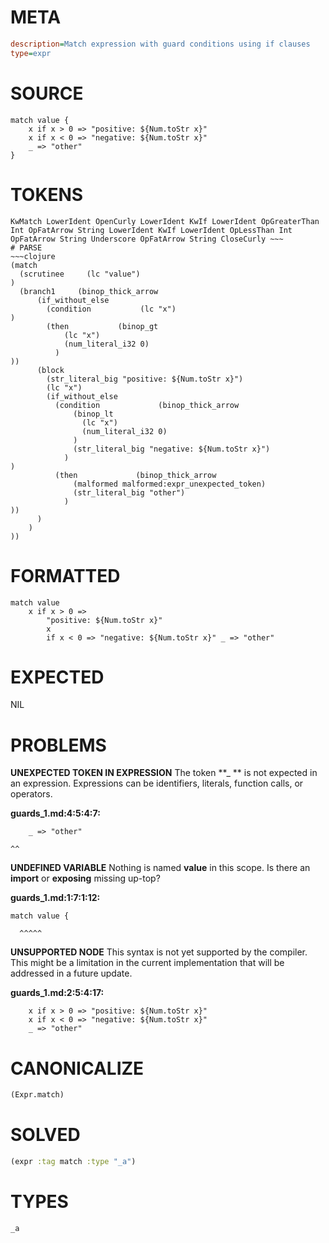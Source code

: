 # META
~~~ini
description=Match expression with guard conditions using if clauses
type=expr
~~~
# SOURCE
~~~roc
match value {
    x if x > 0 => "positive: ${Num.toStr x}"
    x if x < 0 => "negative: ${Num.toStr x}"
    _ => "other"
}
~~~
# TOKENS
~~~text
KwMatch LowerIdent OpenCurly LowerIdent KwIf LowerIdent OpGreaterThan Int OpFatArrow String LowerIdent KwIf LowerIdent OpLessThan Int OpFatArrow String Underscore OpFatArrow String CloseCurly ~~~
# PARSE
~~~clojure
(match
  (scrutinee     (lc "value")
)
  (branch1     (binop_thick_arrow
      (if_without_else
        (condition           (lc "x")
)
        (then           (binop_gt
            (lc "x")
            (num_literal_i32 0)
          )
))
      (block
        (str_literal_big "positive: ${Num.toStr x}")
        (lc "x")
        (if_without_else
          (condition             (binop_thick_arrow
              (binop_lt
                (lc "x")
                (num_literal_i32 0)
              )
              (str_literal_big "negative: ${Num.toStr x}")
            )
)
          (then             (binop_thick_arrow
              (malformed malformed:expr_unexpected_token)
              (str_literal_big "other")
            )
))
      )
    )
))
~~~
# FORMATTED
~~~roc
match value
	x if x > 0 => 
		"positive: ${Num.toStr x}"
		x
		if x < 0 => "negative: ${Num.toStr x}" _ => "other"
~~~
# EXPECTED
NIL
# PROBLEMS
**UNEXPECTED TOKEN IN EXPRESSION**
The token **_ ** is not expected in an expression.
Expressions can be identifiers, literals, function calls, or operators.

**guards_1.md:4:5:4:7:**
```roc
    _ => "other"
```
    ^^


**UNDEFINED VARIABLE**
Nothing is named **value** in this scope.
Is there an **import** or **exposing** missing up-top?

**guards_1.md:1:7:1:12:**
```roc
match value {
```
      ^^^^^


**UNSUPPORTED NODE**
This syntax is not yet supported by the compiler.
This might be a limitation in the current implementation that will be addressed in a future update.

**guards_1.md:2:5:4:17:**
```roc
    x if x > 0 => "positive: ${Num.toStr x}"
    x if x < 0 => "negative: ${Num.toStr x}"
    _ => "other"
```


# CANONICALIZE
~~~clojure
(Expr.match)
~~~
# SOLVED
~~~clojure
(expr :tag match :type "_a")
~~~
# TYPES
~~~roc
_a
~~~
